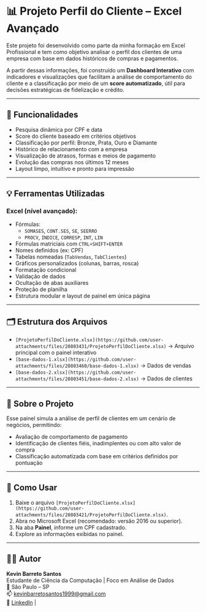 # 📊 Projeto Perfil do Cliente – Excel Avançado

Este projeto foi desenvolvido como parte da minha formação em Excel Profissional e tem como objetivo analisar o perfil dos clientes de uma empresa com base em dados históricos de compras e pagamentos.

A partir dessas informações, foi construído um **Dashboard Interativo** com indicadores e visualizações que facilitam a análise de comportamento do cliente e a classificação por meio de um **score automatizado**, útil para decisões estratégicas de fidelização e crédito.

---

## 📌 Funcionalidades

- Pesquisa dinâmica por CPF e data
- Score do cliente baseado em critérios objetivos
- Classificação por perfil: Bronze, Prata, Ouro e Diamante
- Histórico de relacionamento com a empresa
- Visualização de atrasos, formas e meios de pagamento
- Evolução das compras nos últimos 12 meses
- Layout limpo, intuitivo e pronto para impressão

---

## 💡 Ferramentas Utilizadas

### Excel (nível avançado):
- Fórmulas:
  - `SOMASES`, `CONT.SES`, `SE`, `SEERRO`
  - `PROCV`, `ÍNDICE`, `CORRESP`, `INT`, `LIN`
- Fórmulas matriciais com `CTRL+SHIFT+ENTER`
- Nomes definidos (ex: CPF)
- Tabelas nomeadas (`TabVendas`, `TabClientes`)
- Gráficos personalizados (colunas, barras, rosca)
- Formatação condicional
- Validação de dados
- Ocultação de abas auxiliares
- Proteção de planilha
- Estrutura modular e layout de painel em única página

---

## 🗂️ Estrutura dos Arquivos

- `[ProjetoPerfilDoCliente.xlsx](https://github.com/user-attachments/files/20803431/ProjetoPerfilDoCliente.xlsx)` → Arquivo principal com o painel interativo
- `[base-dados-1.xlsx](https://github.com/user-attachments/files/20803460/base-dados-1.xlsx)` → Dados de vendas
- `[base-dados-2.xlsx](https://github.com/user-attachments/files/20803451/base-dados-2.xlsx)` → Dados de clientes

---

## 🧠 Sobre o Projeto

Esse painel simula a análise de perfil de clientes em um cenário de negócios, permitindo:
- Avaliação de comportamento de pagamento
- Identificação de clientes fiéis, inadimplentes ou com alto valor de compra
- Classificação automatizada com base em critérios definidos por pontuação

---

## 🧪 Como Usar

1. Baixe o arquivo `[ProjetoPerfilDoCliente.xlsx](https://github.com/user-attachments/files/20803421/ProjetoPerfilDoCliente.xlsx)`.
2. Abra no Microsoft Excel (recomendado: versão 2016 ou superior).
3. Na aba **Painel**, informe um CPF cadastrado.
4. Explore as informações exibidas no painel.

---

## 👨‍💻 Autor

**Kevin Barreto Santos**  
Estudante de Ciência da Computação | Foco em Análise de Dados  
📍 São Paulo – SP  
📫 kevinbarretosantos1999@gmail.com  
🔗 [LinkedIn](https://www.linkedin.com/in/kevin-santos-1751b8168/) |

